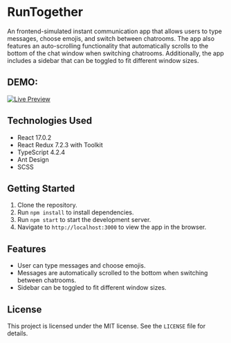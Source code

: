# RunTogether

An frontend-simulated instant communication app that allows users to type messages, choose emojis, and switch between chatrooms. The app also features an auto-scrolling functionality that automatically scrolls to the bottom of the chat window when switching chatrooms. Additionally, the app includes a sidebar that can be toggled to fit different window sizes.

## DEMO:
[![Live Preview](https://img.shields.io/badge/Live%20Preview-Click%20Here-green?style=for-the-badge&logo=appveyor)](https://patrickkuei.github.io/RunTogether/)

## Technologies Used

- React 17.0.2
- React Redux 7.2.3 with Toolkit
- TypeScript 4.2.4
- Ant Design
- SCSS

## Getting Started

1. Clone the repository.
2. Run `npm install` to install dependencies.
3. Run `npm start` to start the development server.
4. Navigate to `http://localhost:3000` to view the app in the browser.

## Features

- User can type messages and choose emojis.
- Messages are automatically scrolled to the bottom when switching between chatrooms.
- Sidebar can be toggled to fit different window sizes.

## License

This project is licensed under the MIT license. See the `LICENSE` file for details.
